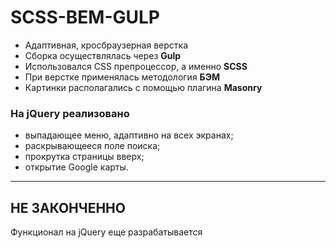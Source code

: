# SCSS-BEM-GULP
* Адаптивная, кросбраузерная верстка
* Сборка осуществлялась через **Gulp**
* Использовался CSS препроцессор, а именно **SCSS**
* При верстке применялась методология **БЭМ**
* Картинки располагались с помощью плагина **Masonry**

### На **jQuery** реализовано
* выпадающее меню, адаптивно на всех экранах;
* раскрывающееся поле поиска;
* прокрутка страницы вверх;
* открытие Google карты.
--------
## НЕ ЗАКОНЧЕННО

Функционал на jQuery еще разрабатывается

